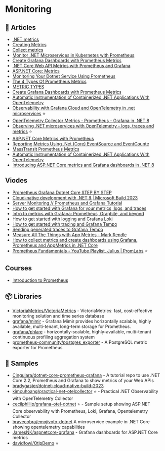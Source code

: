 # Monitoring

## 📕 Articles
- [.NET metrics](https://docs.microsoft.com/en-us/dotnet/core/diagnostics/metrics)
- [Creating Metrics](https://docs.microsoft.com/en-us/dotnet/core/diagnostics/metrics-instrumentation)
- [Collect metrics](https://docs.microsoft.com/en-us/dotnet/core/diagnostics/metrics-collection)
- [Monitor .NET Microservices in Kubernetes with Prometheus](https://www.programmingwithwolfgang.com/monitor-net-microservices-with-prometheus/)
- [Create Grafana Dashboards with Prometheus Metrics](https://www.programmingwithwolfgang.com/create-grafana-dashboards-with-prometheus-metrics)
- [.NET Core Web API Metrics with Prometheus and Grafana](https://dale-bingham-cingulara.medium.com/net-core-web-api-metrics-with-prometheus-and-grafana-fe84a52d9843)
- [ASP.NET Core: Metrics](https://rafaelldi.blog/posts/asp-net-core-metrics/)
- [Monitoring Your Dotnet Service Using Prometheus](https://dev.to/ingvarx/monitoring-your-dotnet-service-using-prometheus-2hhn)
- [The 4 Types Of Prometheus Metrics](https://tomgregory.com/the-four-types-of-prometheus-metrics/)
- [METRIC TYPES](https://prometheus.io/docs/concepts/metric_types/)
- [Create Grafana Dashboards with Prometheus Metrics](https://www.programmingwithwolfgang.com/create-grafana-dashboards-with-prometheus-metrics)
- [Automatic Instrumentation of Containerized .NET Applications With OpenTelemetry](https://www.twilio.com/blog/automatic-instrumentation-of-containerized-dotnet-applications-with-opentelemetry)
- [Observability with Grafana Cloud and OpenTelemetry in .net microservices](https://dev.to/dbolotov/observability-with-grafana-cloud-and-opentelemetry-in-net-microservices-448c) ⭐
- [OpenTelemetry Collector Metrics - Prometheus - Grafana in .NET 8](https://www.mytechramblings.com/posts/getting-started-with-opentelemetry-metrics-and-dotnet-part-1)
- [Observing .NET microservices with OpenTelemetry - logs, traces and metrics](https://blog.codingmilitia.com/2023/09/05/observing-dotnet-microservices-with-opentelemetry-logs-traces-metrics/) ⭐
- [ASP.NET Core Metrics with Prometheus](https://aevitas.medium.com/expose-asp-net-core-metrics-with-prometheus-15e3356415f4)
- [Reporting Metrics Using .Net (Core) EventSource and EventCounte](https://dev.to/expecho/reporting-metrics-using-net-core-eventsource-and-eventcounter-23dn)
- [MassTransit Prometheus Metrics](https://masstransit-project.com/advanced/monitoring/prometheus.html)
- [Automatic Instrumentation of Containerized .NET Applications With OpenTelemetry](https://www.twilio.com/blog/automatic-instrumentation-of-containerized-dotnet-applications-with-opentelemetry)
- [Introducing ASP.NET Core metrics and Grafana dashboards in .NET 8](https://devblogs.microsoft.com/dotnet/introducing-aspnetcore-metrics-and-grafana-dashboards-in-dotnet-8/)  

## Viodes
- [Prometheus Grafana Dotnet Core STEP BY STEP](https://www.youtube.com/watch?v=cvt1Vrs3ajU)
- [Cloud-native development with .NET 8 | Microsoft Build 2023](https://www.youtube.com/watch?v=hz9d3AcZKqQ)
- [Server Monitoring // Prometheus and Grafana Tutorial](https://www.youtube.com/watch?v=9TJx7QTrTyo)
- [How to get started with Grafana for your metrics, logs, and traces](https://grafana.com/go/webinar/getting-started-with-grafana-apac/)
- [Intro to metrics with Grafana: Prometheus, Graphite, and beyond](https://grafana.com/go/webinar/intro-to-metrics-with-grafana-apac/)
- [How to get started with logging and Grafana Loki](https://grafana.com/go/webinar/getting-started-with-logging-with-loki-apac/)
- [How to get started with tracing and Grafana Tempo](https://grafana.com/go/webinar/getting-started-with-tracing-tempo-apac/)
- [Sending generated traces to Grafana Tempo](https://www.youtube.com/watch?v=V5GtJRZtZ90)
- [Measure All The Things with App Metrics - Mark Rendle](https://www.youtube.com/watch?v=YJgBAiPlG3k)
- [How to collect metrics and create dashboards using Grafana, Prometheus and AppMetrics in .NET Core](https://www.youtube.com/watch?v=sM7D8biBf4k)
- [Prometheus Fundamentals - YouTube Playlist, Julius | PromLabs](https://www.youtube.com/playlist?list=PLyBW7UHmEXgylLwxdVbrBQJ-fJ_jMvh8h) ⭐

## Courses
- [Introduction to Prometheus](https://training.promlabs.com/training/introduction-to-prometheus)

## 📦 Libraries
- [VictoriaMetrics/VictoriaMetrics](https://github.com/VictoriaMetrics/VictoriaMetrics) - VictoriaMetrics: fast, cost-effective monitoring solution and time series database
- [grafana/mimir](https://github.com/grafana/mimir) - Grafana Mimir provides horizontally scalable, highly available, multi-tenant, long-term storage for Prometheus.
- [grafana/phlare](https://github.com/grafana/phlare) - horizontally-scalable, highly-available, multi-tenant continuous profiling aggregation system
- [prometheus-community/postgres_exporter](https://github.com/prometheus-community/postgres_exporter) - A PostgreSQL metric exporter for Prometheus

## 🚀 Samples
- [Cingulara/dotnet-core-prometheus-grafana](https://github.com/Cingulara/dotnet-core-prometheus-grafana) - A tutorial repo to use .NET Core 2.2, Prometheus and Grafana to show metrics of your Web APIs
- [bradygaster/dotnet-cloud-native-build-2023](https://github.com/bradygaster/dotnet-cloud-native-build-2023)
- [kimcuhoang/practical-net-otelcollector](https://github.com/kimcuhoang/practical-net-otelcollector) ⭐ - Practical .NET Observability with OpenTelemetry Collector
- [cecilphillip/grafana-otel-dotnet](https://github.com/cecilphillip/grafana-otel-dotnet) ⭐ - Sample setup showing ASP.NET Core observability with Prometheus, Loki, Grafana, Opentelemetry Collector
- [bravecobra/emojivoto-dotnet](https://github.com/bravecobra/emojivoto-dotnet) A microservice example in .NET Core showing opentelemetry capabilities
- [JamesNK/aspnetcore-grafana](https://github.com/JamesNK/aspnetcore-grafana) - Grafana dashboards for ASP.NET Core metrics
- [davidfowl/OtlpDemo](https://github.com/davidfowl/OtlpDemo) ⭐

